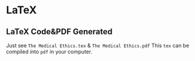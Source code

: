 # LaTeX
## LaTeX Code&PDF Generated
 Just see `The Medical Ethics.tex` & `The Medical Ethics.pdf` 
This `tex` can be compiled into `pdf` in your computer.

 
